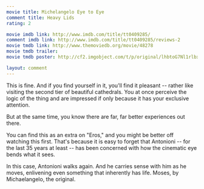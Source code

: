 ```yaml
---
movie title: Michelangelo Eye to Eye
comment title: Heavy Lids
rating: 2

movie imdb link: http://www.imdb.com/title/tt0409285/
comment imdb link: http://www.imdb.com/title/tt0409285/reviews-2
movie tmdb link: http://www.themoviedb.org/movie/48278
movie tmdb trailer: 
movie tmdb poster: http://cf2.imgobject.com/t/p/original/lhbtoG7Nl1rlbx9uNVdJRIQFhVj.jpg

layout: comment
---
```


This is fine. And if you find yourself in it, you'll find it pleasant -- rather like visiting the second tier of beautiful cathedrals. You at once perceive the logic of the thing and are impressed if only because it has your exclusive attention.

But at the same time, you know there are far, far better experiences out there.

You can find this as an extra on "Eros," and you might be better off watching this first. That's because it is easy to forget that Antonioni -- for the last 35 years at least -- has been concerned with how the cinematic eye bends what it sees. 

In this case, Antonioni walks again. And he carries sense with him as he moves, enlivening even something that inherently has life. Moses, by Michaelangelo, the original.